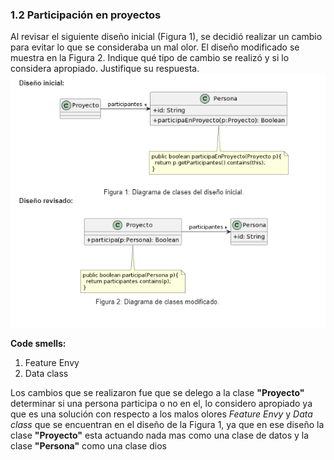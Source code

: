 ### 1.2 Participación en proyectos 
Al revisar el siguiente diseño inicial (Figura 1), se decidió realizar un cambio para evitar lo que se consideraba un mal olor. El diseño modificado se muestra en la Figura 2. Indique qué tipo de cambio se realizó y si lo considera apropiado. Justifique su respuesta.
![Ejercicio1_2](../img/ejercicio1_2.png)

**Code smells:**
1. Feature Envy
2. Data class


Los cambios que se realizaron fue que se delego a la clase **"Proyecto"** determinar si una persona participa o no en el, lo considero apropiado ya que es una solución con respecto a los malos olores _Feature Envy_ y _Data class_ que se encuentran en el diseño de la Figura 1, ya que en ese diseño la clase **"Proyecto"** esta actuando nada mas como una clase de datos y la clase **"Persona"** como una clase dios




